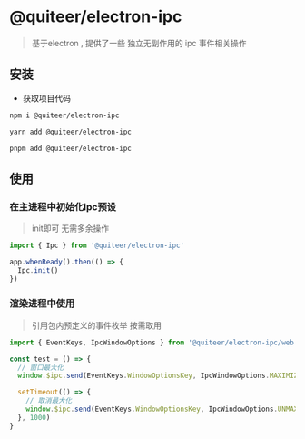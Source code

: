 # @quiteer/electron-ipc


> 基于electron , 提供了一些 独立无副作用的 ipc 事件相关操作

## 安装

- 获取项目代码

```bash
npm i @quiteer/electron-ipc
```
```bash
yarn add @quiteer/electron-ipc
```
```bash
pnpm add @quiteer/electron-ipc
```

## 使用

### 在主进程中初始化ipc预设
> init即可 无需多余操作

```js
import { Ipc } from '@quiteer/electron-ipc'

app.whenReady().then(() => {
  Ipc.init()
})
```

### 渲染进程中使用
> 引用包内预定义的事件枚举  按需取用

```js
import { EventKeys, IpcWindowOptions } from '@quiteer/electron-ipc/web'

const test = () => {
  // 窗口最大化
  window.$ipc.send(EventKeys.WindowOptionsKey, IpcWindowOptions.MAXIMIZE)

  setTimeout(() => {
    // 取消最大化
    window.$ipc.send(EventKeys.WindowOptionsKey, IpcWindowOptions.UNMAXIMIZE)
  }, 1000)
}
```
